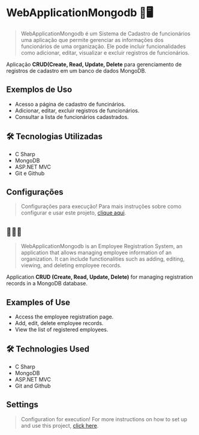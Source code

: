 ﻿# WebApplicationMongodb 💼🖥️

>  WebApplicationMongodb é um Sistema de Cadastro de funcionários uma aplicação que permite gerenciar as informações dos funcionários de uma organização. Ele pode incluir funcionalidades como adicionar, editar, visualizar e excluir registros de funcionários.

Aplicação <strong>CRUD(Create, Read, Update, Delete</strong> para gerenciamento de registros de cadastro em um banco de dados MongoDB.

## Exemplos de Uso
- Acesso a página de cadastro de funcinários.
- Adicionar, editar, excluir registros de funcionários.
- Consultar a lista de funcionários cadastrados.

## 🛠 Tecnologias Utilizadas
- C Sharp
- MongoDB
- ASP.NET MVC
- Git e Github

## Configurações 
> Configurações para execução! Para mais instruções sobre como configurar e usar este projeto, [clique aqui](./instruções/README2.md).

## 🔗🇺🇸 

> WebApplicationMongodb is an Employee Registration System, an application that allows managing employee information of an organization. It can include functionalities such as adding, editing, viewing, and deleting employee records.

Application <strong>CRUD (Create, Read, Update, Delete)</strong> for managing registration records in a MongoDB database.

## Examples of Use
- Access the employee registration page.
- Add, edit, delete employee records.
- View the list of registered employees.

## 🛠 Technologies Used
- C Sharp
- MongoDB
- ASP.NET MVC
- Git and Github

## Settings
> Configuration for execution! For more instructions on how to set up and use this project, [click here](./instruções/README.md).
